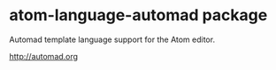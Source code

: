 # atom-language-automad package

Automad template language support for the Atom editor.  

<http://automad.org>
